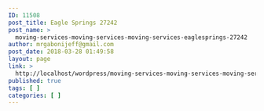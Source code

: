 ```yaml
---
ID: 11508
post_title: Eagle Springs 27242
post_name: >
  moving-services-moving-services-moving-services-eaglesprings-27242
author: mrgabonijeff@gmail.com
post_date: 2018-03-28 01:49:58
layout: page
link: >
  http://localhost/wordpress/moving-services-moving-services-moving-services-eaglesprings-27242/
published: true
tags: [ ]
categories: [ ]
---
```

